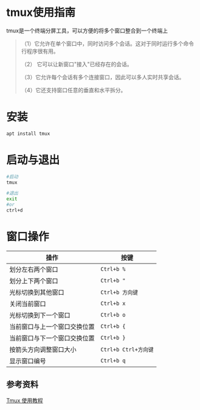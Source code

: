 # tmux使用指南
tmux是一个终端分屏工具，可以方便的将多个窗口整合到一个终端上
    
>（1）它允许在单个窗口中，同时访问多个会话。这对于同时运行多个命令行程序很有用。
>
>（2） 它可以让新窗口"接入"已经存在的会话。
>
>（3）它允许每个会话有多个连接窗口，因此可以多人实时共享会话。
>
>（4）它还支持窗口任意的垂直和水平拆分。

# 安装
```bash
apt install tmux
```

# 启动与退出
```bash
#启动
tmux

#退出
exit
#or
ctrl+d
```

# 窗口操作
|操作|按键|
|-|-|
|划分左右两个窗口|`Ctrl+b %`|
|划分上下两个窗口|`Ctrl+b "`|
|光标切换到其他窗口|`Ctrl+b 方向键`|
|关闭当前窗口|`Ctrl+b x`|
|光标切换到下一个窗口|`Ctrl+b o`|
|当前窗口与上一个窗口交换位置|`Ctrl+b {`|
|当前窗口与下一个窗口交换位置|`Ctrl+b }`|
|按箭头方向调整窗口大小|`Ctrl+b Ctrl+方向键`|
|显示窗口编号|`Ctrl+b q`|



## 参考资料
[Tmux 使用教程](http://www.ruanyifeng.com/blog/2019/10/tmux.html)